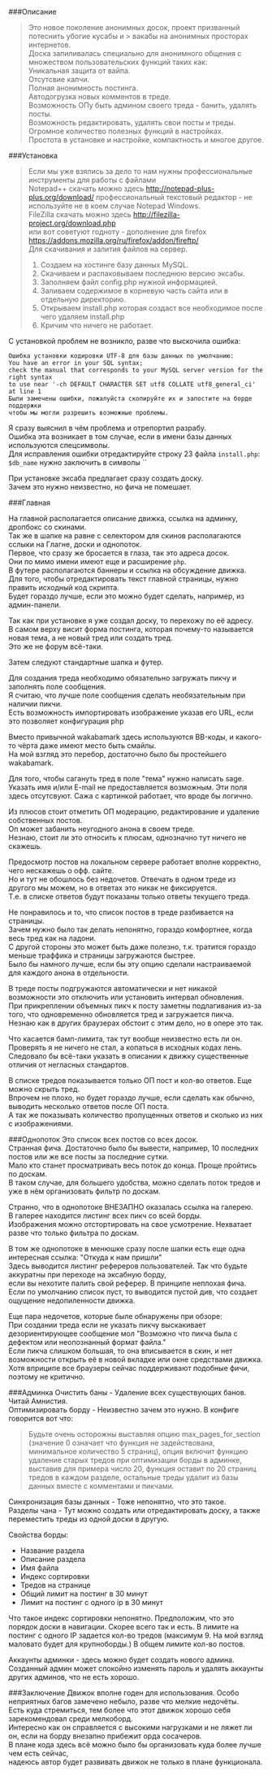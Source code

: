 ###Описание

> Это новое поколение анонимных досок, проект призванный потеснить убогие кусабы и > вакабы на анонимных просторах интернетов.<br />
> Доска запиливалась специально для анонимного общения с множеством пользовательских функций таких как:<br />
> Уникальная защита от вайпа.<br />
> Отсутсвие капчи.<br />
> Полная анонимность постинга.<br />
> Автодогрузка новых комментов в треде.<br />
> Возможность ОПу быть админом своего треда - банить, удалять посты.<br />
> Возможность редактировать, удалять свои посты и треды.<br />
> Огромное количество полезных функций в настройках.<br />
> Простота в установке и настройке, компактность и многое другое.

###Установка
> Если мы уже взялись за дело то нам нужны профессиональные инструменты для работы с файлами<br />
> Notepad++ скачать можно здесь http://notepad-plus-plus.org/download/ профессиональный текстовый редактор - не используйте не в коем случае Notepad Windows.<br />
> FileZilla скачать можно здесь http://filezilla-project.org/download.php<br />
> или вот советуют годноту - дополнение для firefox https://addons.mozilla.org/ru/firefox/addon/fireftp/<br />
> Для скачивания и залития файлов на сервер.<br />
> 1) Создаем на хостинге базу данных MySQL.<br />
> 2) Скачиваем и распаковываем последнюю версию эксабы.<br />
> 3) Заполняем файл config.php нужной информацией.<br />
> 4) Заливаем содержимое в корневую часть сайта или в отдельную директорию.<br />
> 5) Открываем install.php которая создаст все необходимое после чего удаляем install.php<br />
> 6) Кричим что ничего не работает.

С установкой проблем не возникло, разве что выскочила ошибка:

	Ошибка установки кодировки UTF-8 для базы данных по умолчанию: 
	You have an error in your SQL syntax; 
	check the manual that corresponds to your MySQL server version for the right syntax 
	to use near '-ch DEFAULT CHARACTER SET utf8 COLLATE utf8_general_ci' at line 1
	Были замечены ошибки, пожалуйста скопируйте их и запостите на борде поддержки 
	чтобы мы могли разрешить возможные проблемы.

Я сразу выяснил в чём проблема и отрепортил разрабу.<br />
Ошибка эта возникает в том случае, если в имени базы данных используются спецсимволы.<br />
Для исправления ошибки отредактируйте строку 23 файла `install.php`: `$db_name` нужно заключить в символы \`\`

При установке эксаба предлагает сразу создать доску.<br />
Зачем это нужно неизвестно, но фича не помешает.

###Главная

На главной располагается описание движка, ссылка на админку, дропбокс со скинами.<br />
Так же в шапке на равне с селектором для скинов располагаются сслыки на Глагне, доски и однопоток.<br />
Первое, что сразу же бросается в глаза, так это адреса досок.<br />
Они по мимо имени имеют еще и расширение `php`.<br />
В футере располагаются баннеры и ссылка на обсуждение движка.<br />
Для того, чтобы отредактировать текст главной страницы, нужно править исходный код скрипта.<br />
Будет гораздо лучше, если это можно будет сделать, например, из админ-панели.

Так как при установке я уже создал доску, то перехожу по её адресу.<br />
В самом верху висит форма постинга, которая почему-то называется новая тема, а не новый тред или создать тред.<br />
Это же не форум всё-таки.<br />

Затем следуют стандартные шапка и футер.<br />

Для создания треда необходимо обязательно загружать пикчу и заполнять поле сообщения.<br />
Я считаю, что лучше поле сообщения сделать необязательным при наличии пикчи.<br />
Есть возможность импортировать изображение указав его URL, если это позволяет конфигурация php<br />

Вместо привычной wakabamark здесь используются BB-коды, и какого-то чёрта даже имеют место быть смайлы.<br />
На мой взгляд это перебор, достаточно было бы простейшего wakabamark.<br />

Для того, чтобы сагануть тред в поле "тема" нужно написать sage.<br />
Указать имя и/или E-mail не предоставляется возможным. Эти поля здесь отсутсвуют.
Сажа с картинкой работает, что вроде бы логично.<br />

Из плюсов стоит отметить ОП модерацию, редактирование и удаление собственных постов.<br />
Оп может забанить неугодного анона в своем треде.<br />
Незнаю, стоит ли это относить к плюсам, однозначно тут ничего не скажешь.<br />

Предосмотр постов на локальном сервере работает вполне корректно, чего нескажешь о офф. сайте.<br />
Но и тут не обошлось без недочетов. Отвечать в одном треде из другого мы можем, но в ответах это никак не фиксируется.<br />
Т.е. в списке ответов будут показаны только ответы текущего треда.<br />

Не понравилось и то, что список постов в треде разбивается на страницы.<br />
Зачем нужно было так делать непонятно, гораздо комфортнее, когда весь тред как на ладони.<br />
С другой стороны это может быть даже полезно, т.к. тратится гораздо меньше траффика и страницы загружаются быстрее.<br />
Было бы намного лучше, если бы эту опцию сделали настраиваемой для каждого анона в отдельности.<br />

В треде посты подгружаются автоматически и нет никакой возможности это отключить или установить интервал обновления.<br />
При прикреплении объемных пикч к посту заметны подлагивания из-за того, что одновременно обновляется тред и загружается пикча.<br />
Незнаю как в других браузерах обстоит с этим дело, но в опере это так.<br />

Что касается бамп-лимита, так тут вообще неизвестно есть ли он.<br />
Проверять я не ничего не стал, а копаться в исходных кодах лень.<br />
Следовало бы всё-таки указать в описании к движку существенные отличия от негласных стандартов.

В списке тредов показывается только ОП пост и кол-во ответов. Еще можно скрыть тред.<br />
Впрочем не плохо, но будет гораздо лучше, если сделать как обычно, выводить несколько ответов после ОП поста.<br />
А так же показывать количество пропущенных ответов и сколько из них с изображениями.

###Однопоток
Это список всех постов со всех досок.<br />
Странная фича. Достаточно было бы вывести, например, 10 последних постов или же все посты за последние сутки.<br />
Мало кто станет просматривать весь поток до конца. Проще пройтись по доскам.<br />
В таком случае, для большего удобства, можно сделать поток тредов и уже в нём организовать фильтр по доскам.<br />

Странно, что в однопотоке <span class="spoiler">ВНЕЗАПНО</span> оказалась ссылка на галерею.<br />
В галерее находится листинг всех пикч со всей борды.<br />
Изображения можно отстортировать на свое усмотрение. Нехватает разве что только фильтра по доскам.

В том же однопотоке в менюшке сразу после шапки есть еще одна интересная ссылка: "Откуда к нам пришли"<br />
Здесь выводится листинг рефереров пользователей. Так что будьте аккуратны при переходе на эксабную борду,<br /> 
если вы нехотите палить свой реферер. В принципе неплохая фича.<br />
Если по умолчанию список пуст, то выводится пустой див, что создает ощущение недопиленности движка.

Еще пара недочетов, которые быле обнаружены при обзоре:<br />
При создании треда если не указать пикчу выскакивает дезориентирующее сообщение мол "Возможно что пикча была с дефектом или неопознанный формат файла."<br />
Если пикча слишком большая, то она вписывается в скин, и нет возможности открыть её в новой вкладке или окне средствами движка.<br />
Хотя вприципе все браузеры сейчас поддерживают подобные фичи, поэтому не критично.

###Админка
Очистить баны - Удаление всех существующих банов. Читай Амнистия.<br />
Оптимизировать борду - Неизвестно зачем это нужно. В конфиге говорится вот что:

>Будьте очень осторожны выставляя опцию  max_pages_for_section 
(значение 0 означает что функция не задействована, минимальное количество 5 страниц), 
опция включит функцию удаление старых тредов при оптимизации борды в админке, 
выставив для примера число 20, функция оставит по 20 страниц тредов в каждом разделе, 
остальные треды удалит из базы данных вместе с комментами и пикчами.

Синхронизация базы данных - Тоже непонятно, что это такое.<br />
Разделы чана - Тут можно создать или отредактировать доску, а также переместить треды из одной доски в другую.<br />

Свойства борды:

* Название раздела
* Описание раздела
* Имя файла
* Индекс сортировки
* Тредов на странице
* Общий лимит на постинг в 30 минут
* Лимит на постинг с одного ip в 30 минут

Что такое индекс сортировки непонятно. Предположим, что это порядок доски в навигации. Скорее всего так и есть.
В лимите на постинг с одного IP задается кол-во тредов (максимум 9. На мой взгляд маловато будет для крупноборды.)
В общем лимите кол-во постов.

Аккаунты админки - здесь можно будет создать нового админа.<br />
Созданный админ может спокойно изменять пароль и удалять аккаунты других админов, что не есть хорошо.

###Заключение
Движок вполне годен для использования. Особо неприятных багов замечено небыло, разве что мелкие недочёты.<br />
Есть куда стремиться, тем более что этот движок хорошо себя зарекомендовал среди мелкоборд.<br />
Интересно как он справляется с высокими нагрузками и не ляжет ли он, если на борду внезапно прибежит орда сосачеров.<br />
В плане кода здесь всё можно было бы организовать куда более лучше чем есть сейчас,<br />
надеюсь автор будет развивать движок не только в плане функционала.